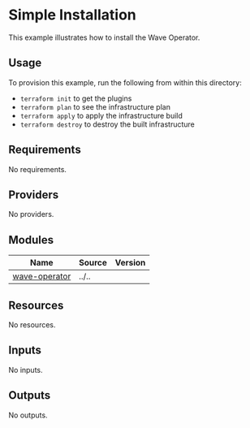# Simple Installation

This example illustrates how to install the Wave Operator.

## Usage

To provision this example, run the following from within this directory:
- `terraform init` to get the plugins
- `terraform plan` to see the infrastructure plan
- `terraform apply` to apply the infrastructure build
- `terraform destroy` to destroy the built infrastructure

<!-- BEGINNING OF PRE-COMMIT-TERRAFORM DOCS HOOK -->
## Requirements

No requirements.

## Providers

No providers.

## Modules

| Name | Source | Version |
|------|--------|---------|
| <a name="module_wave-operator"></a> [wave-operator](#module\_wave-operator) | ../.. |  |

## Resources

No resources.

## Inputs

No inputs.

## Outputs

No outputs.
<!-- END OF PRE-COMMIT-TERRAFORM DOCS HOOK -->
